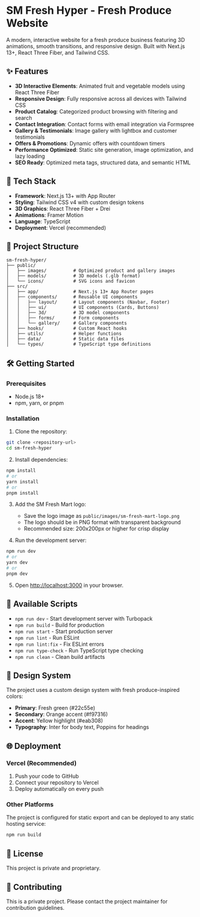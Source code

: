 # SM Fresh Hyper - Fresh Produce Website

A modern, interactive website for a fresh produce business featuring 3D animations, smooth transitions, and responsive design. Built with Next.js 13+, React Three Fiber, and Tailwind CSS.

## ✨ Features

- **3D Interactive Elements**: Animated fruit and vegetable models using React Three Fiber
- **Responsive Design**: Fully responsive across all devices with Tailwind CSS
- **Product Catalog**: Categorized product browsing with filtering and search
- **Contact Integration**: Contact forms with email integration via Formspree
- **Gallery & Testimonials**: Image gallery with lightbox and customer testimonials
- **Offers & Promotions**: Dynamic offers with countdown timers
- **Performance Optimized**: Static site generation, image optimization, and lazy loading
- **SEO Ready**: Optimized meta tags, structured data, and semantic HTML

## 🚀 Tech Stack

- **Framework**: Next.js 13+ with App Router
- **Styling**: Tailwind CSS v4 with custom design tokens
- **3D Graphics**: React Three Fiber + Drei
- **Animations**: Framer Motion
- **Language**: TypeScript
- **Deployment**: Vercel (recommended)

## 📁 Project Structure

```
sm-fresh-hyper/
├── public/
│   ├── images/          # Optimized product and gallery images
│   ├── models/          # 3D models (.glb format)
│   └── icons/           # SVG icons and favicon
├── src/
│   ├── app/             # Next.js 13+ App Router pages
│   ├── components/      # Reusable UI components
│   │   ├── layout/      # Layout components (Navbar, Footer)
│   │   ├── ui/          # UI components (Cards, Buttons)
│   │   ├── 3d/          # 3D model components
│   │   ├── forms/       # Form components
│   │   └── gallery/     # Gallery components
│   ├── hooks/           # Custom React hooks
│   ├── utils/           # Helper functions
│   ├── data/            # Static data files
│   └── types/           # TypeScript type definitions
```

## 🛠️ Getting Started

### Prerequisites

- Node.js 18+ 
- npm, yarn, or pnpm

### Installation

1. Clone the repository:
```bash
git clone <repository-url>
cd sm-fresh-hyper
```

2. Install dependencies:
```bash
npm install
# or
yarn install
# or
pnpm install
```

3. Add the SM Fresh Mart logo:
   - Save the logo image as `public/images/sm-fresh-mart-logo.png`
   - The logo should be in PNG format with transparent background
   - Recommended size: 200x200px or higher for crisp display

4. Run the development server:
```bash
npm run dev
# or
yarn dev
# or
pnpm dev
```

5. Open [http://localhost:3000](http://localhost:3000) in your browser.

## 📝 Available Scripts

- `npm run dev` - Start development server with Turbopack
- `npm run build` - Build for production
- `npm run start` - Start production server
- `npm run lint` - Run ESLint
- `npm run lint:fix` - Fix ESLint errors
- `npm run type-check` - Run TypeScript type checking
- `npm run clean` - Clean build artifacts

## 🎨 Design System

The project uses a custom design system with fresh produce-inspired colors:

- **Primary**: Fresh green (#22c55e)
- **Secondary**: Orange accent (#f97316) 
- **Accent**: Yellow highlight (#eab308)
- **Typography**: Inter for body text, Poppins for headings

## 🌐 Deployment

### Vercel (Recommended)

1. Push your code to GitHub
2. Connect your repository to Vercel
3. Deploy automatically on every push

### Other Platforms

The project is configured for static export and can be deployed to any static hosting service:

```bash
npm run build
```

## 📄 License

This project is private and proprietary.

## 🤝 Contributing

This is a private project. Please contact the project maintainer for contribution guidelines.
